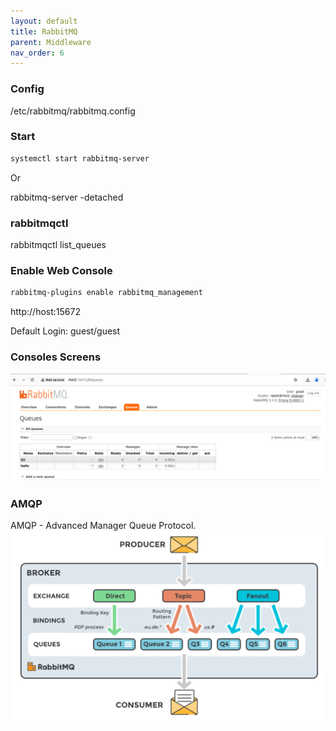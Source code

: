 ```yaml
---
layout: default
title: RabbitMQ
parent: Middleware
nav_order: 6
---
```


### Config
/etc/rabbitmq/rabbitmq.config

### Start 
~~~sh
systemctl start rabbitmq-server
~~~

Or

rabbitmq-server -detached

### rabbitmqctl
rabbitmqctl list_queues

### Enable Web Console
~~~sh
rabbitmq-plugins enable rabbitmq_management
~~~

http://host:15672

Default Login: guest/guest

### Consoles Screens
![a](/docs/images/rabbitmq-queues.png)

### AMQP
AMQP - Advanced Manager Queue Protocol.
![a](/docs/images/amqp-arch.png)

